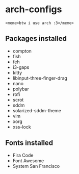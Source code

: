 # arch-configs
`<meme>btw i use arch :3</meme>`

## Packages installed
- compton
- fish
- feh
- i3-gaps
- kitty
- libinput-three-finger-drag
- nano
- polybar
- rofi
- scrot
- sddm
- solarized-sddm-theme
- vim
- xorg
- xss-lock

## Fonts installed
- Fira Code
- Font Awesome
- System San Francisco

